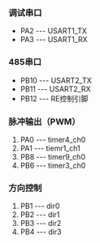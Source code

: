 ### 调试串口
- PA2 --- USART1_TX
- PA3 --- USART1_RX
### 485串口
- PB10 --- USART2_TX
- PB11 --- USART2_RX
- PB12 --- RE控制引脚
### 脉冲输出（PWM）
1. PA0 --- timer4_ch0
2. PA1 --- tiemr1_ch1
3. PB8 --- timer9_ch0
4. PB6 --- timer3_ch0
### 方向控制
1. PB1 --- dir0
2. PB2 --- dir1
3. PB3 --- dir2
4. PB4 --- dir3
### 

